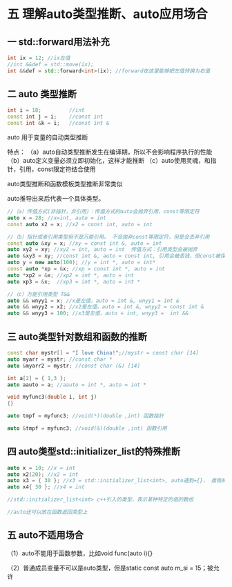 # 五 理解auto类型推断、auto应用场合

## 一 std::forward用法补充

```c++
int ix = 12; //ix左值
//int &&def = std::move(ix);
int &&def = std::forward<int>(ix); //forward在这里能够把左值转换为右值
```

## 二 auto 类型推断

```c++
int i = 18;			//int
const int j = i;	//const int
const int &k = i;	//const int &
```

auto 用于变量的自动类型推断

特点：
（a）auto自动类型推断发生在编译期，所以不会影响程序执行的性能
（b）auto定义变量必须立即初始化，这样才能推断
（c）auto使用灵魂，和指针，引用，const限定符结合使用

auto类型推断和函数模板类型推断非常类似

auto推导出来后代表一个具体类型。

```c++
//（a）传值方式(非指针，非引用)：传值方式的auto会抛弃引用，const等限定符
auto x = 28; //x=int, auto = int
const auto x2 = x; //x2 = const int, auto = int

//（b）指针或者引用类型但不是万能引用。 不会抛弃const等限定符，但是会丢弃引用
const auto &xy = x; //xy = const int &, auto = int
auto xy2 = xy; //xy2 = int, auto = int  传值方式：引用类型会被抛弃
auto &xy3 = xy; //const int &, auto = const int, 引用会被丢钱，但const被保留
auto y = new auto(100); //y = int *, auto = int*
const auto *xp = &x; //xp = const int *, auto = int
auto *xp2 = &x; //xp2 = int *, auto = int
auto xp3 = &x;  //xp3 = int *, auto = int *

//（c）万能引用类型 T&&
auto && wnyy1 = x; //x是左值，auto = int &, wnyy1 = int &
auto && wnyy2 = x2; //x2是左值，auto = int &, wnyy2 = const int &
auto && wnyy3 = 100; //x3是左值，auto = int, wnyy3 =  int &&
```

## 三 auto类型针对数组和函数的推断

```c++
const char mystr[] = "I love China!";//mystr = const char [14]
auto myarr = mystr; //const char *
auto &myarr2 = mystr; //const char (&) [14]

int a[2] = { 1,3 };
auto aauto = a; //aauto = int *, auto = int *
```

```c++
void myfunc3(double i, int j)
{}

auto tmpf = myfunc3; //void(*)(double ,int) 函数指针

auto &tmpf = myfunc3; //void(&)(double ,int) 函数引用
```



## 四 auto类型std::initializer_list的特殊推断

```c++
auto x = 10; //x = int
auto x2(20); //x2 = int
auto x3 = { 30 }; //x3 = std::initializer_list<int>, auto遇到={}， 推倒规则就不一样了
auto x4{ 30 }; //x4 = int

//std::initializer_list<int> c++引入的类型，表示某种特定的值的数组 

//auto还可以放在函数返回类型上 
```

## 五 auto不适用场合

（1）auto不能用于函数参数，比如void func(auto i){}

（2）普通成员变量不可以是auto类型，但是static const auto m_si = 15；被允许
